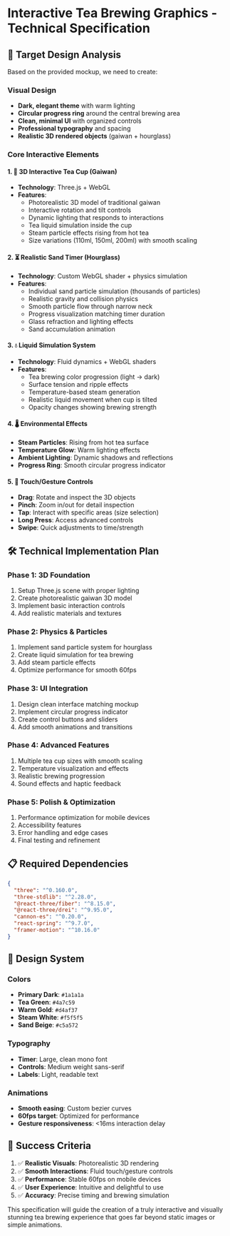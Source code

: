 # Interactive Tea Brewing Graphics - Technical Specification

## 🎯 Target Design Analysis

Based on the provided mockup, we need to create:

### Visual Design
- **Dark, elegant theme** with warm lighting
- **Circular progress ring** around the central brewing area
- **Clean, minimal UI** with organized controls
- **Professional typography** and spacing
- **Realistic 3D rendered objects** (gaiwan + hourglass)

### Core Interactive Elements

#### 1. 🍵 3D Interactive Tea Cup (Gaiwan)
- **Technology**: Three.js + WebGL
- **Features**:
  - Photorealistic 3D model of traditional gaiwan
  - Interactive rotation and tilt controls
  - Dynamic lighting that responds to interactions
  - Tea liquid simulation inside the cup
  - Steam particle effects rising from hot tea
  - Size variations (110ml, 150ml, 200ml) with smooth scaling

#### 2. ⏳ Realistic Sand Timer (Hourglass)
- **Technology**: Custom WebGL shader + physics simulation
- **Features**:
  - Individual sand particle simulation (thousands of particles)
  - Realistic gravity and collision physics
  - Smooth particle flow through narrow neck
  - Progress visualization matching timer duration
  - Glass refraction and lighting effects
  - Sand accumulation animation

#### 3. 💧 Liquid Simulation System
- **Technology**: Fluid dynamics + WebGL shaders
- **Features**:
  - Tea brewing color progression (light → dark)
  - Surface tension and ripple effects
  - Temperature-based steam generation
  - Realistic liquid movement when cup is tilted
  - Opacity changes showing brewing strength

#### 4. 🌡️ Environmental Effects
- **Steam Particles**: Rising from hot tea surface
- **Temperature Glow**: Warm lighting effects
- **Ambient Lighting**: Dynamic shadows and reflections
- **Progress Ring**: Smooth circular progress indicator

#### 5. 🎯 Touch/Gesture Controls
- **Drag**: Rotate and inspect the 3D objects
- **Pinch**: Zoom in/out for detail inspection
- **Tap**: Interact with specific areas (size selection)
- **Long Press**: Access advanced controls
- **Swipe**: Quick adjustments to time/strength

## 🛠️ Technical Implementation Plan

### Phase 1: 3D Foundation
1. Setup Three.js scene with proper lighting
2. Create photorealistic gaiwan 3D model
3. Implement basic interaction controls
4. Add realistic materials and textures

### Phase 2: Physics & Particles
1. Implement sand particle system for hourglass
2. Create liquid simulation for tea brewing
3. Add steam particle effects
4. Optimize performance for smooth 60fps

### Phase 3: UI Integration
1. Design clean interface matching mockup
2. Implement circular progress indicator
3. Create control buttons and sliders
4. Add smooth animations and transitions

### Phase 4: Advanced Features
1. Multiple tea cup sizes with smooth scaling
2. Temperature visualization and effects
3. Realistic brewing progression
4. Sound effects and haptic feedback

### Phase 5: Polish & Optimization
1. Performance optimization for mobile devices
2. Accessibility features
3. Error handling and edge cases
4. Final testing and refinement

## 📋 Required Dependencies

```json
{
  "three": "^0.160.0",
  "three-stdlib": "^2.28.0", 
  "@react-three/fiber": "^8.15.0",
  "@react-three/drei": "^9.95.0",
  "cannon-es": "^0.20.0",
  "react-spring": "^9.7.0",
  "framer-motion": "^10.16.0"
}
```

## 🎨 Design System

### Colors
- **Primary Dark**: `#1a1a1a`
- **Tea Green**: `#4a7c59` 
- **Warm Gold**: `#d4af37`
- **Steam White**: `#f5f5f5`
- **Sand Beige**: `#c5a572`

### Typography
- **Timer**: Large, clean mono font
- **Controls**: Medium weight sans-serif
- **Labels**: Light, readable text

### Animations
- **Smooth easing**: Custom bezier curves
- **60fps target**: Optimized for performance
- **Gesture responsiveness**: <16ms interaction delay

## 🚀 Success Criteria

1. ✅ **Realistic Visuals**: Photorealistic 3D rendering
2. ✅ **Smooth Interactions**: Fluid touch/gesture controls  
3. ✅ **Performance**: Stable 60fps on mobile devices
4. ✅ **User Experience**: Intuitive and delightful to use
5. ✅ **Accuracy**: Precise timing and brewing simulation

This specification will guide the creation of a truly interactive and visually stunning tea brewing experience that goes far beyond static images or simple animations.